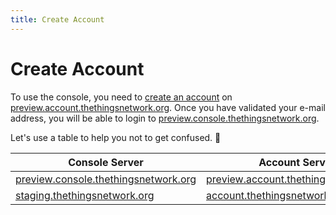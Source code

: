 ```yaml
---
title: Create Account
---
```


# Create Account

To use the console, you need to [create an account](https://preview.account.thethingsnetwork.org/register) on [preview.account.thethingsnetwork.org](https://preview.account.thethingsnetwork.org/). Once you have validated your e-mail address, you will be able to login to [preview.console.thethingsnetwork.org](https://preview.console.thethingsnetwork.org).

Let's use a table to help you not to get confused. 😬

Console Server   | Account Server
-----------------|---------------
[preview.console.thethingsnetwork.org](https://preview.console.thethingsnetwork.org) | [preview.account.thethingsnetwork.org](https://preview.account.thethingsnetwork.org)
[staging.thethingsnetwork.org](https://staging.thethingsnetwork.org) | [account.thethingsnetwork.org](https://account.thethingsnetwork.org)

